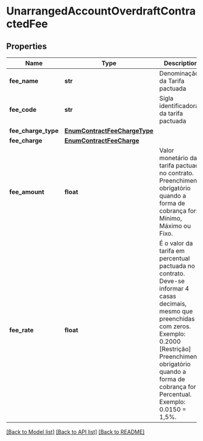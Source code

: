 # UnarrangedAccountOverdraftContractedFee

## Properties
Name | Type | Description | Notes
------------ | ------------- | ------------- | -------------
**fee_name** | **str** | Denominação da Tarifa pactuada | 
**fee_code** | **str** | Sigla identificadora da tarifa pactuada | 
**fee_charge_type** | [**EnumContractFeeChargeType**](EnumContractFeeChargeType.md) |  | 
**fee_charge** | [**EnumContractFeeCharge**](EnumContractFeeCharge.md) |  | 
**fee_amount** | **float** | Valor monetário da tarifa pactuada no contrato. Preenchimento obrigatório quando a forma de cobrança for: Mínimo, Máximo ou Fixo.  | 
**fee_rate** | **float** | É o valor da tarifa em percentual pactuada no contrato. Deve-se informar 4 casas decimais, mesmo que preenchidas com zeros. Exemplo: 0.2000 [Restrição] Preenchimento obrigatório quando a forma de cobrança for Percentual. Exemplo: 0.0150 &#x3D; 1,5%.  | 

[[Back to Model list]](../README.md#documentation-for-models) [[Back to API list]](../README.md#documentation-for-api-endpoints) [[Back to README]](../README.md)

